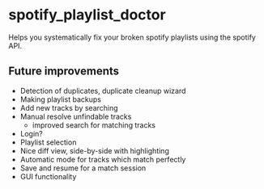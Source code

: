 # spotify_playlist_doctor #
Helps you systematically fix your broken spotify playlists using the spotify API.

## Future improvements ##
- Detection of duplicates, duplicate cleanup wizard
- Making playlist backups
- Add new tracks by searching
- Manual resolve unfindable tracks
    - improved search for matching tracks
- Login?
- Playlist selection
- Nice diff view, side-by-side with highlighting
- Automatic mode for tracks which match perfectly
- Save and resume for a match session
- GUI functionality
